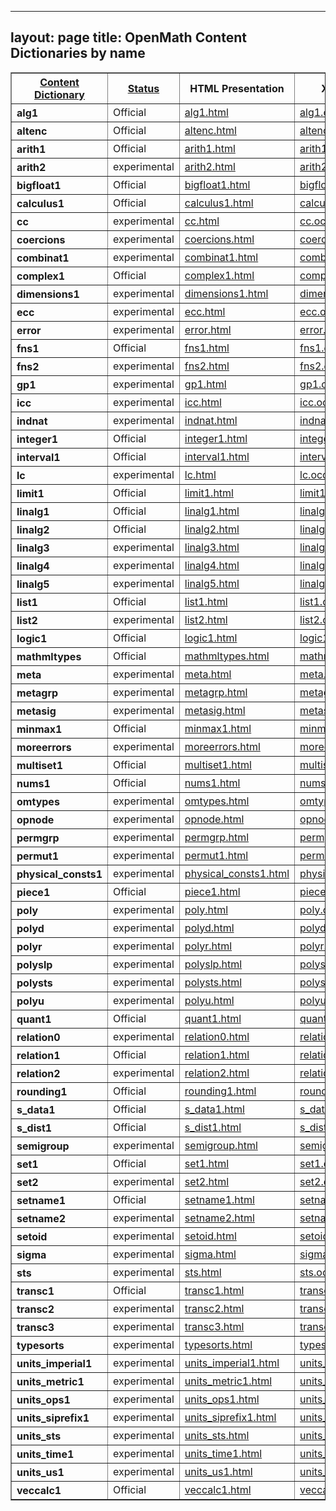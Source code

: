 
---
layout: page
title: OpenMath Content Dictionaries by name
---

<!--WARNING: This page is automatically generated, do not edit! WARNING-->

<table border="1">
   <tr>
      <th><a href="cdnames.html">Content Dictionary</a></th>
      <th><a href="cdnamess.html">Status</a></th>
      <th>HTML Presentation</th>
      <th>XML CD File</th>
   </tr>
   <tr>
      <th style="text-align:left">alg1</th>
      <td>Official</td>
      <td><a href="../cd/Official/alg1.html">alg1.html</a></td>
      <td><a href="../cd/Official/alg1.ocd">alg1.ocd</a></td>
   </tr>
   <tr>
      <th style="text-align:left">altenc</th>
      <td>Official</td>
      <td><a href="../cd/Official/altenc.html">altenc.html</a></td>
      <td><a href="../cd/Official/altenc.ocd">altenc.ocd</a></td>
   </tr>
   <tr>
      <th style="text-align:left">arith1</th>
      <td>Official</td>
      <td><a href="../cd/Official/arith1.html">arith1.html</a></td>
      <td><a href="../cd/Official/arith1.ocd">arith1.ocd</a></td>
   </tr>
   <tr>
      <th style="text-align:left">arith2</th>
      <td>experimental</td>
      <td><a href="../cd/experimental/arith2.html">arith2.html</a></td>
      <td><a href="../cd/experimental/arith2.ocd">arith2.ocd</a></td>
   </tr>
   <tr>
      <th style="text-align:left">bigfloat1</th>
      <td>Official</td>
      <td><a href="../cd/Official/bigfloat1.html">bigfloat1.html</a></td>
      <td><a href="../cd/Official/bigfloat1.ocd">bigfloat1.ocd</a></td>
   </tr>
   <tr>
      <th style="text-align:left">calculus1</th>
      <td>Official</td>
      <td><a href="../cd/Official/calculus1.html">calculus1.html</a></td>
      <td><a href="../cd/Official/calculus1.ocd">calculus1.ocd</a></td>
   </tr>
   <tr>
      <th style="text-align:left">cc</th>
      <td>experimental</td>
      <td><a href="../cd/experimental/cc.html">cc.html</a></td>
      <td><a href="../cd/experimental/cc.ocd">cc.ocd</a></td>
   </tr>
   <tr>
      <th style="text-align:left">coercions</th>
      <td>experimental</td>
      <td><a href="../cd/experimental/coercions.html">coercions.html</a></td>
      <td><a href="../cd/experimental/coercions.ocd">coercions.ocd</a></td>
   </tr>
   <tr>
      <th style="text-align:left">combinat1</th>
      <td>experimental</td>
      <td><a href="../cd/experimental/combinat1.html">combinat1.html</a></td>
      <td><a href="../cd/experimental/combinat1.ocd">combinat1.ocd</a></td>
   </tr>
   <tr>
      <th style="text-align:left">complex1</th>
      <td>Official</td>
      <td><a href="../cd/Official/complex1.html">complex1.html</a></td>
      <td><a href="../cd/Official/complex1.ocd">complex1.ocd</a></td>
   </tr>
   <tr>
      <th style="text-align:left">dimensions1</th>
      <td>experimental</td>
      <td><a href="../cd/experimental/dimensions1.html">dimensions1.html</a></td>
      <td><a href="../cd/experimental/dimensions1.ocd">dimensions1.ocd</a></td>
   </tr>
   <tr>
      <th style="text-align:left">ecc</th>
      <td>experimental</td>
      <td><a href="../cd/experimental/ecc.html">ecc.html</a></td>
      <td><a href="../cd/experimental/ecc.ocd">ecc.ocd</a></td>
   </tr>
   <tr>
      <th style="text-align:left">error</th>
      <td>experimental</td>
      <td><a href="../cd/experimental/error.html">error.html</a></td>
      <td><a href="../cd/experimental/error.ocd">error.ocd</a></td>
   </tr>
   <tr>
      <th style="text-align:left">fns1</th>
      <td>Official</td>
      <td><a href="../cd/Official/fns1.html">fns1.html</a></td>
      <td><a href="../cd/Official/fns1.ocd">fns1.ocd</a></td>
   </tr>
   <tr>
      <th style="text-align:left">fns2</th>
      <td>experimental</td>
      <td><a href="../cd/experimental/fns2.html">fns2.html</a></td>
      <td><a href="../cd/experimental/fns2.ocd">fns2.ocd</a></td>
   </tr>
   <tr>
      <th style="text-align:left">gp1</th>
      <td>experimental</td>
      <td><a href="../cd/experimental/gp1.html">gp1.html</a></td>
      <td><a href="../cd/experimental/gp1.ocd">gp1.ocd</a></td>
   </tr>
   <tr>
      <th style="text-align:left">icc</th>
      <td>experimental</td>
      <td><a href="../cd/experimental/icc.html">icc.html</a></td>
      <td><a href="../cd/experimental/icc.ocd">icc.ocd</a></td>
   </tr>
   <tr>
      <th style="text-align:left">indnat</th>
      <td>experimental</td>
      <td><a href="../cd/experimental/indnat.html">indnat.html</a></td>
      <td><a href="../cd/experimental/indnat.ocd">indnat.ocd</a></td>
   </tr>
   <tr>
      <th style="text-align:left">integer1</th>
      <td>Official</td>
      <td><a href="../cd/Official/integer1.html">integer1.html</a></td>
      <td><a href="../cd/Official/integer1.ocd">integer1.ocd</a></td>
   </tr>
   <tr>
      <th style="text-align:left">interval1</th>
      <td>Official</td>
      <td><a href="../cd/Official/interval1.html">interval1.html</a></td>
      <td><a href="../cd/Official/interval1.ocd">interval1.ocd</a></td>
   </tr>
   <tr>
      <th style="text-align:left">lc</th>
      <td>experimental</td>
      <td><a href="../cd/experimental/lc.html">lc.html</a></td>
      <td><a href="../cd/experimental/lc.ocd">lc.ocd</a></td>
   </tr>
   <tr>
      <th style="text-align:left">limit1</th>
      <td>Official</td>
      <td><a href="../cd/Official/limit1.html">limit1.html</a></td>
      <td><a href="../cd/Official/limit1.ocd">limit1.ocd</a></td>
   </tr>
   <tr>
      <th style="text-align:left">linalg1</th>
      <td>Official</td>
      <td><a href="../cd/Official/linalg1.html">linalg1.html</a></td>
      <td><a href="../cd/Official/linalg1.ocd">linalg1.ocd</a></td>
   </tr>
   <tr>
      <th style="text-align:left">linalg2</th>
      <td>Official</td>
      <td><a href="../cd/Official/linalg2.html">linalg2.html</a></td>
      <td><a href="../cd/Official/linalg2.ocd">linalg2.ocd</a></td>
   </tr>
   <tr>
      <th style="text-align:left">linalg3</th>
      <td>experimental</td>
      <td><a href="../cd/experimental/linalg3.html">linalg3.html</a></td>
      <td><a href="../cd/experimental/linalg3.ocd">linalg3.ocd</a></td>
   </tr>
   <tr>
      <th style="text-align:left">linalg4</th>
      <td>experimental</td>
      <td><a href="../cd/experimental/linalg4.html">linalg4.html</a></td>
      <td><a href="../cd/experimental/linalg4.ocd">linalg4.ocd</a></td>
   </tr>
   <tr>
      <th style="text-align:left">linalg5</th>
      <td>experimental</td>
      <td><a href="../cd/experimental/linalg5.html">linalg5.html</a></td>
      <td><a href="../cd/experimental/linalg5.ocd">linalg5.ocd</a></td>
   </tr>
   <tr>
      <th style="text-align:left">list1</th>
      <td>Official</td>
      <td><a href="../cd/Official/list1.html">list1.html</a></td>
      <td><a href="../cd/Official/list1.ocd">list1.ocd</a></td>
   </tr>
   <tr>
      <th style="text-align:left">list2</th>
      <td>experimental</td>
      <td><a href="../cd/experimental/list2.html">list2.html</a></td>
      <td><a href="../cd/experimental/list2.ocd">list2.ocd</a></td>
   </tr>
   <tr>
      <th style="text-align:left">logic1</th>
      <td>Official</td>
      <td><a href="../cd/Official/logic1.html">logic1.html</a></td>
      <td><a href="../cd/Official/logic1.ocd">logic1.ocd</a></td>
   </tr>
   <tr>
      <th style="text-align:left">mathmltypes</th>
      <td>Official</td>
      <td><a href="../cd/Official/mathmltypes.html">mathmltypes.html</a></td>
      <td><a href="../cd/Official/mathmltypes.ocd">mathmltypes.ocd</a></td>
   </tr>
   <tr>
      <th style="text-align:left">meta</th>
      <td>experimental</td>
      <td><a href="../cd/experimental/meta.html">meta.html</a></td>
      <td><a href="../cd/experimental/meta.ocd">meta.ocd</a></td>
   </tr>
   <tr>
      <th style="text-align:left">metagrp</th>
      <td>experimental</td>
      <td><a href="../cd/experimental/metagrp.html">metagrp.html</a></td>
      <td><a href="../cd/experimental/metagrp.ocd">metagrp.ocd</a></td>
   </tr>
   <tr>
      <th style="text-align:left">metasig</th>
      <td>experimental</td>
      <td><a href="../cd/experimental/metasig.html">metasig.html</a></td>
      <td><a href="../cd/experimental/metasig.ocd">metasig.ocd</a></td>
   </tr>
   <tr>
      <th style="text-align:left">minmax1</th>
      <td>Official</td>
      <td><a href="../cd/Official/minmax1.html">minmax1.html</a></td>
      <td><a href="../cd/Official/minmax1.ocd">minmax1.ocd</a></td>
   </tr>
   <tr>
      <th style="text-align:left">moreerrors</th>
      <td>experimental</td>
      <td><a href="../cd/experimental/moreerrors.html">moreerrors.html</a></td>
      <td><a href="../cd/experimental/moreerrors.ocd">moreerrors.ocd</a></td>
   </tr>
   <tr>
      <th style="text-align:left">multiset1</th>
      <td>Official</td>
      <td><a href="../cd/Official/multiset1.html">multiset1.html</a></td>
      <td><a href="../cd/Official/multiset1.ocd">multiset1.ocd</a></td>
   </tr>
   <tr>
      <th style="text-align:left">nums1</th>
      <td>Official</td>
      <td><a href="../cd/Official/nums1.html">nums1.html</a></td>
      <td><a href="../cd/Official/nums1.ocd">nums1.ocd</a></td>
   </tr>
   <tr>
      <th style="text-align:left">omtypes</th>
      <td>experimental</td>
      <td><a href="../cd/experimental/omtypes.html">omtypes.html</a></td>
      <td><a href="../cd/experimental/omtypes.ocd">omtypes.ocd</a></td>
   </tr>
   <tr>
      <th style="text-align:left">opnode</th>
      <td>experimental</td>
      <td><a href="../cd/experimental/opnode.html">opnode.html</a></td>
      <td><a href="../cd/experimental/opnode.ocd">opnode.ocd</a></td>
   </tr>
   <tr>
      <th style="text-align:left">permgrp</th>
      <td>experimental</td>
      <td><a href="../cd/experimental/permgrp.html">permgrp.html</a></td>
      <td><a href="../cd/experimental/permgrp.ocd">permgrp.ocd</a></td>
   </tr>
   <tr>
      <th style="text-align:left">permut1</th>
      <td>experimental</td>
      <td><a href="../cd/experimental/permut1.html">permut1.html</a></td>
      <td><a href="../cd/experimental/permut1.ocd">permut1.ocd</a></td>
   </tr>
   <tr>
      <th style="text-align:left">physical_consts1</th>
      <td>experimental</td>
      <td><a href="../cd/experimental/physical_consts1.html">physical_consts1.html</a></td>
      <td><a href="../cd/experimental/physical_consts1.ocd">physical_consts1.ocd</a></td>
   </tr>
   <tr>
      <th style="text-align:left">piece1</th>
      <td>Official</td>
      <td><a href="../cd/Official/piece1.html">piece1.html</a></td>
      <td><a href="../cd/Official/piece1.ocd">piece1.ocd</a></td>
   </tr>
   <tr>
      <th style="text-align:left">poly</th>
      <td>experimental</td>
      <td><a href="../cd/experimental/poly.html">poly.html</a></td>
      <td><a href="../cd/experimental/poly.ocd">poly.ocd</a></td>
   </tr>
   <tr>
      <th style="text-align:left">polyd</th>
      <td>experimental</td>
      <td><a href="../cd/experimental/polyd.html">polyd.html</a></td>
      <td><a href="../cd/experimental/polyd.ocd">polyd.ocd</a></td>
   </tr>
   <tr>
      <th style="text-align:left">polyr</th>
      <td>experimental</td>
      <td><a href="../cd/experimental/polyr.html">polyr.html</a></td>
      <td><a href="../cd/experimental/polyr.ocd">polyr.ocd</a></td>
   </tr>
   <tr>
      <th style="text-align:left">polyslp</th>
      <td>experimental</td>
      <td><a href="../cd/experimental/polyslp.html">polyslp.html</a></td>
      <td><a href="../cd/experimental/polyslp.ocd">polyslp.ocd</a></td>
   </tr>
   <tr>
      <th style="text-align:left">polysts</th>
      <td>experimental</td>
      <td><a href="../cd/experimental/polysts.html">polysts.html</a></td>
      <td><a href="../cd/experimental/polysts.ocd">polysts.ocd</a></td>
   </tr>
   <tr>
      <th style="text-align:left">polyu</th>
      <td>experimental</td>
      <td><a href="../cd/experimental/polyu.html">polyu.html</a></td>
      <td><a href="../cd/experimental/polyu.ocd">polyu.ocd</a></td>
   </tr>
   <tr>
      <th style="text-align:left">quant1</th>
      <td>Official</td>
      <td><a href="../cd/Official/quant1.html">quant1.html</a></td>
      <td><a href="../cd/Official/quant1.ocd">quant1.ocd</a></td>
   </tr>
   <tr>
      <th style="text-align:left">relation0</th>
      <td>experimental</td>
      <td><a href="../cd/experimental/relation0.html">relation0.html</a></td>
      <td><a href="../cd/experimental/relation0.ocd">relation0.ocd</a></td>
   </tr>
   <tr>
      <th style="text-align:left">relation1</th>
      <td>Official</td>
      <td><a href="../cd/Official/relation1.html">relation1.html</a></td>
      <td><a href="../cd/Official/relation1.ocd">relation1.ocd</a></td>
   </tr>
   <tr>
      <th style="text-align:left">relation2</th>
      <td>experimental</td>
      <td><a href="../cd/experimental/relation2.html">relation2.html</a></td>
      <td><a href="../cd/experimental/relation2.ocd">relation2.ocd</a></td>
   </tr>
   <tr>
      <th style="text-align:left">rounding1</th>
      <td>Official</td>
      <td><a href="../cd/Official/rounding1.html">rounding1.html</a></td>
      <td><a href="../cd/Official/rounding1.ocd">rounding1.ocd</a></td>
   </tr>
   <tr>
      <th style="text-align:left">s_data1</th>
      <td>Official</td>
      <td><a href="../cd/Official/s_data1.html">s_data1.html</a></td>
      <td><a href="../cd/Official/s_data1.ocd">s_data1.ocd</a></td>
   </tr>
   <tr>
      <th style="text-align:left">s_dist1</th>
      <td>Official</td>
      <td><a href="../cd/Official/s_dist1.html">s_dist1.html</a></td>
      <td><a href="../cd/Official/s_dist1.ocd">s_dist1.ocd</a></td>
   </tr>
   <tr>
      <th style="text-align:left">semigroup</th>
      <td>experimental</td>
      <td><a href="../cd/experimental/semigroup.html">semigroup.html</a></td>
      <td><a href="../cd/experimental/semigroup.ocd">semigroup.ocd</a></td>
   </tr>
   <tr>
      <th style="text-align:left">set1</th>
      <td>Official</td>
      <td><a href="../cd/Official/set1.html">set1.html</a></td>
      <td><a href="../cd/Official/set1.ocd">set1.ocd</a></td>
   </tr>
   <tr>
      <th style="text-align:left">set2</th>
      <td>experimental</td>
      <td><a href="../cd/experimental/set2.html">set2.html</a></td>
      <td><a href="../cd/experimental/set2.ocd">set2.ocd</a></td>
   </tr>
   <tr>
      <th style="text-align:left">setname1</th>
      <td>Official</td>
      <td><a href="../cd/Official/setname1.html">setname1.html</a></td>
      <td><a href="../cd/Official/setname1.ocd">setname1.ocd</a></td>
   </tr>
   <tr>
      <th style="text-align:left">setname2</th>
      <td>experimental</td>
      <td><a href="../cd/experimental/setname2.html">setname2.html</a></td>
      <td><a href="../cd/experimental/setname2.ocd">setname2.ocd</a></td>
   </tr>
   <tr>
      <th style="text-align:left">setoid</th>
      <td>experimental</td>
      <td><a href="../cd/experimental/setoid.html">setoid.html</a></td>
      <td><a href="../cd/experimental/setoid.ocd">setoid.ocd</a></td>
   </tr>
   <tr>
      <th style="text-align:left">sigma</th>
      <td>experimental</td>
      <td><a href="../cd/experimental/sigma.html">sigma.html</a></td>
      <td><a href="../cd/experimental/sigma.ocd">sigma.ocd</a></td>
   </tr>
   <tr>
      <th style="text-align:left">sts</th>
      <td>experimental</td>
      <td><a href="../cd/experimental/sts.html">sts.html</a></td>
      <td><a href="../cd/experimental/sts.ocd">sts.ocd</a></td>
   </tr>
   <tr>
      <th style="text-align:left">transc1</th>
      <td>Official</td>
      <td><a href="../cd/Official/transc1.html">transc1.html</a></td>
      <td><a href="../cd/Official/transc1.ocd">transc1.ocd</a></td>
   </tr>
   <tr>
      <th style="text-align:left">transc2</th>
      <td>experimental</td>
      <td><a href="../cd/experimental/transc2.html">transc2.html</a></td>
      <td><a href="../cd/experimental/transc2.ocd">transc2.ocd</a></td>
   </tr>
   <tr>
      <th style="text-align:left">transc3</th>
      <td>experimental</td>
      <td><a href="../cd/experimental/transc3.html">transc3.html</a></td>
      <td><a href="../cd/experimental/transc3.ocd">transc3.ocd</a></td>
   </tr>
   <tr>
      <th style="text-align:left">typesorts</th>
      <td>experimental</td>
      <td><a href="../cd/experimental/typesorts.html">typesorts.html</a></td>
      <td><a href="../cd/experimental/typesorts.ocd">typesorts.ocd</a></td>
   </tr>
   <tr>
      <th style="text-align:left">units_imperial1</th>
      <td>experimental</td>
      <td><a href="../cd/experimental/units_imperial1.html">units_imperial1.html</a></td>
      <td><a href="../cd/experimental/units_imperial1.ocd">units_imperial1.ocd</a></td>
   </tr>
   <tr>
      <th style="text-align:left">units_metric1</th>
      <td>experimental</td>
      <td><a href="../cd/experimental/units_metric1.html">units_metric1.html</a></td>
      <td><a href="../cd/experimental/units_metric1.ocd">units_metric1.ocd</a></td>
   </tr>
   <tr>
      <th style="text-align:left">units_ops1</th>
      <td>experimental</td>
      <td><a href="../cd/experimental/units_ops1.html">units_ops1.html</a></td>
      <td><a href="../cd/experimental/units_ops1.ocd">units_ops1.ocd</a></td>
   </tr>
   <tr>
      <th style="text-align:left">units_siprefix1</th>
      <td>experimental</td>
      <td><a href="../cd/experimental/units_siprefix1.html">units_siprefix1.html</a></td>
      <td><a href="../cd/experimental/units_siprefix1.ocd">units_siprefix1.ocd</a></td>
   </tr>
   <tr>
      <th style="text-align:left">units_sts</th>
      <td>experimental</td>
      <td><a href="../cd/experimental/units_sts.html">units_sts.html</a></td>
      <td><a href="../cd/experimental/units_sts.ocd">units_sts.ocd</a></td>
   </tr>
   <tr>
      <th style="text-align:left">units_time1</th>
      <td>experimental</td>
      <td><a href="../cd/experimental/units_time1.html">units_time1.html</a></td>
      <td><a href="../cd/experimental/units_time1.ocd">units_time1.ocd</a></td>
   </tr>
   <tr>
      <th style="text-align:left">units_us1</th>
      <td>experimental</td>
      <td><a href="../cd/experimental/units_us1.html">units_us1.html</a></td>
      <td><a href="../cd/experimental/units_us1.ocd">units_us1.ocd</a></td>
   </tr>
   <tr>
      <th style="text-align:left">veccalc1</th>
      <td>Official</td>
      <td><a href="../cd/Official/veccalc1.html">veccalc1.html</a></td>
      <td><a href="../cd/Official/veccalc1.ocd">veccalc1.ocd</a></td>
   </tr>
</table>